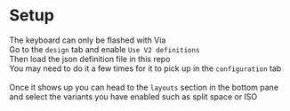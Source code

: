 # Setup

The keyboard can only be flashed with Via\
Go to the `design` tab and enable `Use V2 definitions`\
Then load the json definition file in this repo\
You may need to do it a few times for it to pick up in the `configuration` tab\
\
Once it shows up you can head to the `layouts` section in the bottom pane and select the variants you have enabled such as split space or ISO

